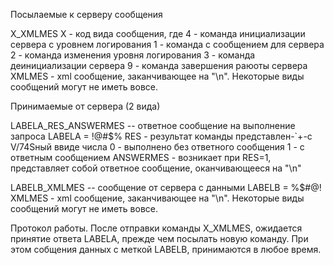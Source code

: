 Посылаемые к серверу сообщения

X_XMLMES
X - код вида сообщения, где
	4 - команда инициализации сервера с уровнем логирования
	1 - команда с сообщением для сервера
	2 - команда изменения уровня логирования
	3 - команда деинициализации сервера
	9 - команда завершения раюоты сервера
XMLMES - xml сообщение, заканчивающее на "\n". Некоторые виды сообщений могут не иметь вовсе.



Принимаемые от сервера (2 вида)

LABELA_RES_ANSWERMES -- ответное сообщение на выполнение запроса
LABELA = !@#$%
RES - результат команды представлен-`+-c V/74Sный ввиде числа
	0 - выполнено без ответного сообщения
	1 - с ответным сообщением
ANSWERMES - возникает при RES=1, представляет собой ответное сообщение, оканчивающееся на "\n"

LABELB_XMLMES -- сообщение от сервера с данными
LABELB = %$#@!
XMLMES - xml сообщение, заканчивающее на "\n". Некоторые виды сообщений могут не иметь вовсе.

Протокол работы. После отправки команды X_XMLMES, ожидается принятие ответа LABELA, прежде чем посылать новую команду.
При этом собщения данных с меткой LABELB, принимаются в любое время.